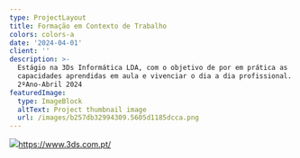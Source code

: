 ```yaml
---
type: ProjectLayout
title: Formação em Contexto de Trabalho
colors: colors-a
date: '2024-04-01'
client: ''
description: >-
  Estágio na 3Ds Informática LDA, com o objetivo de por em prática as
  capacidades aprendidas em aula e vivenciar o dia a dia profissional.
  2ºAno-Abril 2024
featuredImage:
  type: ImageBlock
  altText: Project thumbnail image
  url: /images/b257db32994309.5605d1185dcca.png
---
```

![](/images/b257db32994309.5605d1185dcca.png)<https://www.3ds.com.pt/>
